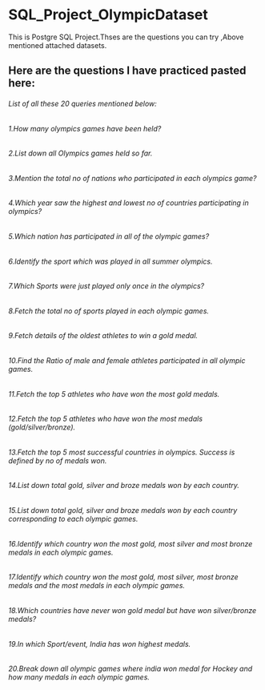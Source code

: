 # SQL_Project_OlympicDataset
This is Postgre SQL Project.Thses are the questions you can try ,Above mentioned attached datasets.
## Here are the questions I have practiced pasted here:
###### List of all these 20 queries mentioned below:
###### 1.How many olympics games have been held?
###### 2.List down all Olympics games held so far.
###### 3.Mention the total no of nations who participated in each olympics game?
###### 4.Which year saw the highest and lowest no of countries participating in olympics?
###### 5.Which nation has participated in all of the olympic games?
###### 6.Identify the sport which was played in all summer olympics.
###### 7.Which Sports were just played only once in the olympics?
###### 8.Fetch the total no of sports played in each olympic games.
###### 9.Fetch details of the oldest athletes to win a gold medal.
###### 10.Find the Ratio of male and female athletes participated in all olympic games.
###### 11.Fetch the top 5 athletes who have won the most gold medals.
###### 12.Fetch the top 5 athletes who have won the most medals (gold/silver/bronze).
###### 13.Fetch the top 5 most successful countries in olympics. Success is defined by no of medals won.
###### 14.List down total gold, silver and broze medals won by each country.
###### 15.List down total gold, silver and broze medals won by each country corresponding to each olympic games.
###### 16.Identify which country won the most gold, most silver and most bronze medals in each olympic games.
###### 17.Identify which country won the most gold, most silver, most bronze medals and the most medals in each olympic games.
###### 18.Which countries have never won gold medal but have won silver/bronze medals?
###### 19.In which Sport/event, India has won highest medals.
###### 20.Break down all olympic games where india won medal for Hockey and how many medals in each olympic games.
